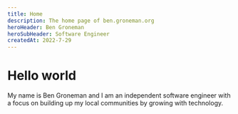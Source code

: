 ```yaml
---
title: Home
description: The home page of ben.groneman.org
heroHeader: Ben Groneman
heroSubHeader: Software Engineer
createdAt: 2022-7-29
---
```


# Hello world

My name is Ben Groneman and I am an independent software engineer with a focus on building up my local communities by growing with technology.
